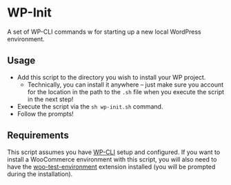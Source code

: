 # WP-Init

A set of WP-CLI commands w for starting up a new local WordPress environment.

## Usage

- Add this script to the directory you wish to install your WP project.
	- Technically, you can install it anywhere – just make sure you account for the location in the path to the `.sh` file when you execute the script in the next step!
- Execute the script via the `sh wp-init.sh` command.
- Follow the prompts!

## Requirements

This script assumes you have [WP-CLI](https://developer.wordpress.org/cli/commands/) setup and configured. If you want to install a WooCommerce environment with this script, you will also need to have the [woo-test-environment](https://github.com/nielslange/woo-test-environment) extension installed (you will be prompted during the installation).